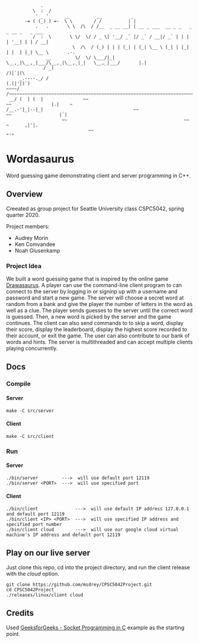 ~~~
             .
          \  :  / 
           ' _ '      __          __           _                                       
       -= ( (_) ) =-  \ \        / /          | |                                      
           .   .       \ \  /\  / /__  _ __ __| | __ _ ___  __ _ _   _ _ __ _   _ ___  
          /  :  \       \ \/  \/ / _ \| '__/ _` |/ _` / __|/ _` | | | | '__| | | / __|
                         \  /\  / (_) | | | (_| | (_| \__ \ (_| | |_| | |  | |_| \__ \       .-.
               __         \/  \/ \___/|_|  \__,_|\__,_|___/\__,_|\__,_|_|   \__,_|___/       |.|
              / _)                                                                         /)|`|(\
     _.----._/ /                                                                          (.(|'|)`)
~~~~/         /~~~~~~~~~~~~~~~~~~~~~~~~~~~~~~~~~~~~~~~~~~~~~~~~~~~~~~~~~~~~~~~~~~~~~~~~~~~~`\`'./'~~~~
 __/ (  | (  |               ~~                                             ~~               |.|    ~    
/__.-'|_|--|_|                                  ~~                       ~~                  |`|            
                     ~~                                            ~~                ~      ,|'|.
                               ~~                                                            "'"
~~~
# Wordasaurus
Word guessing game demonstrating client and server programming in C++.  

## Overview
Creeated as group project for Seattle University class CSPC5042, spring quarter 2020.  

Project members:
- Audrey Morin
- Ken Comvandee
- Noah Glusenkamp

### Project Idea
We built a word guessing game that is inspired by the online game [Drawasaurus](https://www.drawasaurus.org/). A player can use the command-line client program to can connect to the server by logging in or signinp up with a username and password and start a new game. The server will choose a secret word at random from a bank and give the player the number of letters in the word as well as a clue. The player sends guesses to the server until the correct word is guessed. Then, a new word is picked by the server and the game continues. The client can also send commands to to skip a word, display their score, display the leaderboard, display the highest score recorded to their account, or exit the game. The user can also contribute to our bank of words and hints. The server is multithreaded and can accept multiple clients playing concurrently.

## Docs
### Compile
#### Server
```
make -C src/server
```
#### Client
```
make -C src/client
```

### Run
#### Server
```
./bin/server         --->  will use default port 12119
./bin/server <PORT>  --->  will use specified port
```
#### Client
```
./bin/client              --->  will use default IP address 127.0.0.1 and default port 12119
./bin/client <IP> <PORT>  --->  will use specified IP address and specified port number
./bin/client cloud        --->  will use our google cloud virtual machine's IP address and default port 12119
```

## Play on our live server
Just clone this repo, cd into the project directory, and run the client release with the *cloud* option.
```
git clone https://github.com/msdrey/CPSC5042Project.git
cd CPSC5042Project
./releases/linux/client cloud
```

## Credits
Used [GeeksforGeeks - Socket Programming in C](https://www.geeksforgeeks.org/socket-programming-cc/) example as the starting point.